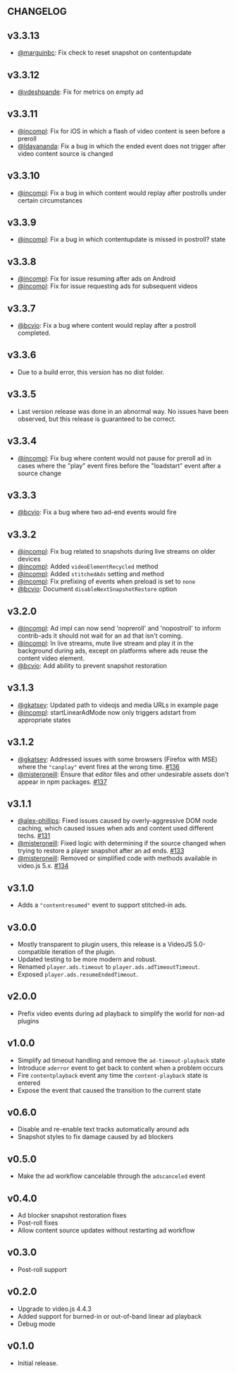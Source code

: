 ## CHANGELOG

## v3.3.13

* [@marguinbc](https://github.com/marguinbc): Fix check to reset snapshot on contentupdate

## v3.3.12

* [@vdeshpande](https://github.com/vdeshpande): Fix for metrics on empty ad

## v3.3.11

* [@incompl](https://github.com/incompl): Fix for iOS in which a flash of video content is seen before a preroll
* [@ldayananda](https://github.com/ldayananda): Fix a bug in which the ended event does not trigger after video content source is changed

## v3.3.10

* [@incompl](https://github.com/incompl): Fix a bug in which content would replay after postrolls under certain circumstances

## v3.3.9

* [@incompl](https://github.com/incompl): Fix a bug in which contentupdate is missed in postroll? state

## v3.3.8

* [@incompl](https://github.com/incompl): Fix for issue resuming after ads on Android
* [@incompl](https://github.com/incompl): Fix for issue requesting ads for subsequent videos

## v3.3.7

* [@bcvio](https://github.com/bcvio): Fix a bug where content would replay after a postroll completed.

## v3.3.6

* Due to a build error, this version has no dist folder.

## v3.3.5

* Last version release was done in an abnormal way. No issues have been observed, but this release is guaranteed to be correct.

## v3.3.4

* [@incompl](https://github.com/incompl): Fix bug where content would not pause for preroll ad in cases where the "play" event fires before the "loadstart" event after a source change

## v3.3.3

* [@bcvio](https://github.com/bcvio): Fix a bug where two ad-end events would fire

## v3.3.2

* [@incompl](https://github.com/incompl): Fix bug related to snapshots during live streams on older devices
* [@incompl](https://github.com/incompl): Added `videoElementRecycled` method
* [@incompl](https://github.com/incompl): Added `stitchedAds` setting and method
* [@incompl](https://github.com/incompl): Fix prefixing of events when preload is set to `none`
* [@bcvio](https://github.com/bcvio): Document `disableNextSnapshotRestore` option

## v3.2.0

* [@incompl](https://github.com/incompl): Ad impl can now send 'nopreroll' and 'nopostroll' to inform contrib-ads it should not wait for an ad that isn't coming.
* [@incompl](https://github.com/incompl): In live streams, mute live stream and play it in the background during ads, except on platforms where ads reuse the content video element.
* [@bcvio](https://github.com/bcvio): Add ability to prevent snapshot restoration

## v3.1.3

* [@gkatsev](https://github.com/gkatsev): Updated path to videojs and media URLs in example page
* [@incompl](https://github.com/incompl): startLinearAdMode now only triggers adstart from appropriate states

## v3.1.2

* [@gkatsev](https://github.com/gkatsev): Addressed issues with some browsers (Firefox with MSE) where the `"canplay"` event fires at the wrong time. [#136](https://github.com/videojs/videojs-contrib-ads/pull/136)
* [@misteroneill](https://github.com/misteroneill): Ensure that editor files and other undesirable assets don't appear in npm packages. [#137](https://github.com/videojs/videojs-contrib-ads/pull/137)

## v3.1.1

* [@alex-phillips](https://github.com/alex-phillips): Fixed issues caused by overly-aggressive DOM node caching, which caused issues when ads and content used different techs. [#131](https://github.com/videojs/videojs-contrib-ads/pull/131)
* [@misteroneill](https://github.com/misteroneill): Fixed logic with determining if the source changed when trying to restore a player snapshot after an ad ends. [#133](https://github.com/videojs/videojs-contrib-ads/pull/133)
* [@misteroneill](https://github.com/misteroneill): Removed or simplified code with methods available in video.js 5.x. [#134](https://github.com/videojs/videojs-contrib-ads/pull/134)

## v3.1.0

* Adds a `"contentresumed"` event to support stitched-in ads.

## v3.0.0

* Mostly transparent to plugin users, this release is a VideoJS 5.0-compatible iteration of the plugin.
* Updated testing to be more modern and robust.
* Renamed `player.ads.timeout` to `player.ads.adTimeoutTimeout`.
* Exposed `player.ads.resumeEndedTimeout`.

## v2.0.0

* Prefix video events during ad playback to simplify the world for non-ad plugins

## v1.0.0

* Simplify ad timeout handling and remove the `ad-timeout-playback` state
* Introduce `aderror` event to get back to content when a problem occurs
* Fire `contentplayback` event any time the `content-playback` state is entered
* Expose the event that caused the transition to the current state

## v0.6.0

* Disable and re-enable text tracks automatically around ads
* Snapshot styles to fix damage caused by ad blockers

## v0.5.0

* Make the ad workflow cancelable through the `adscanceled` event

## v0.4.0

* Ad blocker snapshot restoration fixes
* Post-roll fixes
* Allow content source updates without restarting ad workflow

## v0.3.0

* Post-roll support

## v0.2.0

* Upgrade to video.js 4.4.3
* Added support for burned-in or out-of-band linear ad playback
* Debug mode

## v0.1.0

* Initial release.
